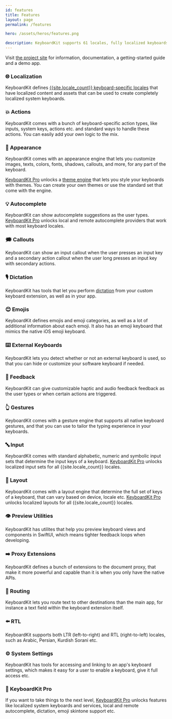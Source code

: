 ```yaml
---
id: features
title: Features
layout: page
permalink: /features

hero: /assets/heros/features.png

description: KeyboardKit supports 61 locales, fully localized keyboards, customizable styles and layouts, autocomplete, audio and haptic feedback and much more.
---
```


Visit [the project site]({{site.github_url}}) for information, documentation, a getting-started guide and a demo app.


### 🌐 Localization

KeyboardKit defines [{{site.locale_count}} keyboard-specific locales](/locales) that have localized content and assets that can be used to create completely localized system keyboards.


### 💥 Actions

KeyboardKit comes with a bunch of keyboard-specific action types, like inputs, system keys, actions etc. and standard ways to handle these actions. You can easily add your own logic to the mix.


### 🎨 Appearance

KeyboardKit comes with an appearance engine that lets you customize images, texts, colors, fonts, shadows, callouts, and more, for any part of the keyboard.

[KeyboardKit Pro](/pro) unlocks a [theme engine](/themes) that lets you style your keyboards with themes. You can create your own themes or use the standard set that come with the engine.


### 💡 Autocomplete

KeyboardKit can show autocomplete suggestions as the user types. [KeyboardKit Pro](/pro) unlocks local and remote autocomplete providers that work with most keyboard locales.


### 🗯 Callouts

KeyboardKit can show an input callout when the user presses an input key and a secondary action callout when the user long presses an input key with secondary actions.


### 🎙️ Dictation

KeyboardKit has tools that let you perform [dictation](/dictation) from your custom keyboard extension, as well as in your app.


### 😊 Emojis

KeyboardKit defines emojis and emoji categories, as well as a lot of additional information about each emoji. It also has an emoji keyboard that mimics the native iOS emoji keyboard.


### ⌨️ External Keyboards

KeyboardKit lets you detect whether or not an external keyboard is used, so that you can hide or customize your software keyboard if needed.


### 👋 Feedback

KeyboardKit can give customizable haptic and audio feedback feedback as the user types or when certain actions are triggered.


### 👆 Gestures

KeyboardKit comes with a gesture engine that supports all native keyboard gestures, and that you can use to tailor the typing experience in your keyboards.


### 🔤 Input

KeyboardKit comes with standard alphabetic, numeric and symbolic input sets that determine the input keys of a keyboard. [KeyboardKit Pro](/pro) unlocks localized input sets for all {{site.locale_count}} locales.


### 💱 Layout

KeyboardKit comes with a layout engine that determine the full set of keys of a keyboard, that can vary based on device, locale etc. [KeyboardKit Pro](/pro) unlocks localized layouts for all {{site.locale_count}} locales.


### 👁️ Preview Utilities

KeyboardKit has utilites that help you preview keyboard views and components in SwiftUI, which means tighter feedback loops when developing.


### ➡️ Proxy Extensions

KeyboardKit defines a bunch of extensions to the document proxy, that make it more powerful and capable than it is when you only have the native APIs.


### 🚏 Routing

KeyboardKit lets you route text to other destinations than the main app, for instance a text field within the keyboard extension itself.


### ⬅️ RTL

KeyboardKit supports both LTR (left-to-right) and RTL (right-to-left) locales, such as Arabic, Persian, Kurdish Sorani etc.


### ⚙️ System Settings

KeyboardKit has tools for accessing and linking to an app's keyboard settings, which makes it easy for a user to enable a keyboard, give it full access etc.


### 👑 KeyboardKit Pro

If you want to take things to the next level, [KeyboardKit Pro](/pro) unlocks features like localized system keyboards and services, local and remote autocomplete, dictation, emoji skintone support etc.